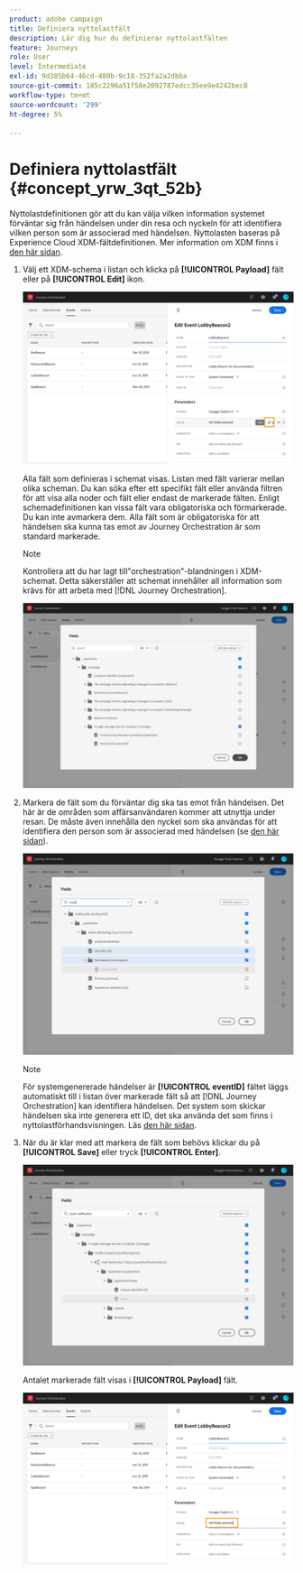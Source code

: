 ```yaml
---
product: adobe campaign
title: Definiera nyttolastfält
description: Lär dig hur du definierar nyttolastfälten
feature: Journeys
role: User
level: Intermediate
exl-id: 9d385b64-46cd-489b-9c18-352fa2a2dbba
source-git-commit: 185c2296a51f58e2092787edcc35ee9e4242bec8
workflow-type: tm+mt
source-wordcount: '299'
ht-degree: 5%

---
```


# Definiera nyttolastfält {#concept_yrw_3qt_52b}

Nyttolastdefinitionen gör att du kan välja vilken information systemet förväntar sig från händelsen under din resa och nyckeln för att identifiera vilken person som är associerad med händelsen. Nyttolasten baseras på Experience Cloud XDM-fältdefinitionen. Mer information om XDM finns i [den här sidan](https://experienceleague.adobe.com/docs/experience-platform/xdm/home.html?lang=sv).

1. Välj ett XDM-schema i listan och klicka på **[!UICONTROL Payload]** fält eller på **[!UICONTROL Edit]** ikon.

   ![](../assets/journey8.png)

   Alla fält som definieras i schemat visas. Listan med fält varierar mellan olika scheman. Du kan söka efter ett specifikt fält eller använda filtren för att visa alla noder och fält eller endast de markerade fälten. Enligt schemadefinitionen kan vissa fält vara obligatoriska och förmarkerade. Du kan inte avmarkera dem. Alla fält som är obligatoriska för att händelsen ska kunna tas emot av Journey Orchestration är som standard markerade.

   >[!NOTE]
   >
   >Kontrollera att du har lagt till&quot;orchestration&quot;-blandningen i XDM-schemat. Detta säkerställer att schemat innehåller all information som krävs för att arbeta med [!DNL Journey Orchestration].

   ![](../assets/journey9.png)

1. Markera de fält som du förväntar dig ska tas emot från händelsen. Det här är de områden som affärsanvändaren kommer att utnyttja under resan. De måste även innehålla den nyckel som ska användas för att identifiera den person som är associerad med händelsen (se [den här sidan](../event/defining-the-event-key.md)).

   ![](../assets/journey10.png)

   >[!NOTE]
   >
   >För systemgenererade händelser är **[!UICONTROL eventID]** fältet läggs automatiskt till i listan över markerade fält så att [!DNL Journey Orchestration] kan identifiera händelsen. Det system som skickar händelsen ska inte generera ett ID, det ska använda det som finns i nyttolastförhandsvisningen. Läs [den här sidan](../event/previewing-the-payload.md).

1. När du är klar med att markera de fält som behövs klickar du på **[!UICONTROL Save]** eller tryck **[!UICONTROL Enter]**.

   ![](../assets/journey11.png)

   Antalet markerade fält visas i **[!UICONTROL Payload]** fält.

   ![](../assets/journey12.png)
